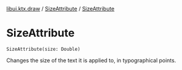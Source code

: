[libui.ktx.draw](../README.md) / [SizeAttribute](README.md) / [SizeAttribute](-size-attribute.md)

# SizeAttribute

`SizeAttribute(size: Double)`

Changes the size of the text it is applied to, in typographical points.

